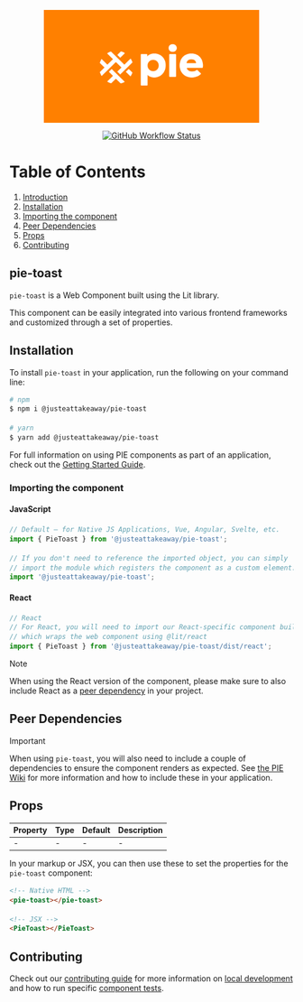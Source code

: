 <p align="center">
  <img align="center" src="../../../readme_image.png" height="200" alt="">
</p>

<p align="center">
  <a href="https://www.npmjs.com/@justeattakeaway/pie-toast">
    <img alt="GitHub Workflow Status" src="https://img.shields.io/npm/v/@justeattakeaway/pie-toast.svg">
  </a>
</p>

# Table of Contents

1. [Introduction](#pie-toast)
2. [Installation](#installation)
3. [Importing the component](#importing-the-component)
4. [Peer Dependencies](#peer-dependencies)
5. [Props](#props)
6. [Contributing](#contributing)

## pie-toast

`pie-toast` is a Web Component built using the Lit library.

This component can be easily integrated into various frontend frameworks and customized through a set of properties.


## Installation

To install `pie-toast` in your application, run the following on your command line:

```bash
# npm
$ npm i @justeattakeaway/pie-toast

# yarn
$ yarn add @justeattakeaway/pie-toast
```

For full information on using PIE components as part of an application, check out the [Getting Started Guide](https://github.com/justeattakeaway/pie/wiki/Getting-started-with-PIE-Web-Components).


### Importing the component

#### JavaScript
```js
// Default – for Native JS Applications, Vue, Angular, Svelte, etc.
import { PieToast } from '@justeattakeaway/pie-toast';

// If you don't need to reference the imported object, you can simply
// import the module which registers the component as a custom element.
import '@justeattakeaway/pie-toast';
```

#### React
```js
// React
// For React, you will need to import our React-specific component build
// which wraps the web component using ​@lit/react
import { PieToast } from '@justeattakeaway/pie-toast/dist/react';
```

> [!NOTE]
> When using the React version of the component, please make sure to also
> include React as a [peer dependency](#peer-dependencies) in your project.


## Peer Dependencies

> [!IMPORTANT]
> When using `pie-toast`, you will also need to include a couple of dependencies to ensure the component renders as expected. See [the PIE Wiki](https://github.com/justeattakeaway/pie/wiki/Getting-started-with-PIE-Web-Components#expected-dependencies) for more information and how to include these in your application.


## Props

| Property | Type | Default | Description |
|---|---|---|---|
| - | - | - | - |

In your markup or JSX, you can then use these to set the properties for the `pie-toast` component:

```html
<!-- Native HTML -->
<pie-toast></pie-toast>

<!-- JSX -->
<PieToast></PieToast>
```

## Contributing

Check out our [contributing guide](https://github.com/justeattakeaway/pie/wiki/Contributing-Guide) for more information on [local development](https://github.com/justeattakeaway/pie/wiki/Contributing-Guide#local-development) and how to run specific [component tests](https://github.com/justeattakeaway/pie/wiki/Contributing-Guide#testing).